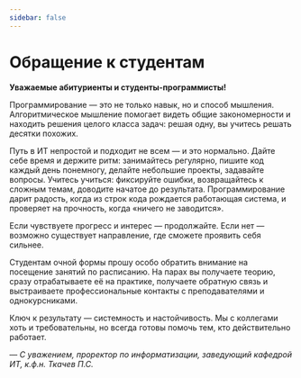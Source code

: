 ```yaml
---
sidebar: false
---
```


# Обращение к студентам

**Уважаемые абитуриенты и студенты-программисты!**

Программирование — это не только навык, но и способ мышления. Алгоритмическое мышление помогает видеть общие закономерности и находить решения целого класса задач: решая одну, вы учитесь решать десятки похожих.

Путь в ИТ непростой и подходит не всем — и это нормально. Дайте себе время и держите ритм: занимайтесь регулярно, пишите код каждый день понемногу, делайте небольшие проекты, задавайте вопросы. Учитесь учиться: фиксируйте ошибки, возвращайтесь к сложным темам, доводите начатое до результата. Программирование дарит радость, когда из строк кода рождается работающая система, и проверяет на прочность, когда «ничего не заводится».

Если чувствуете прогресс и интерес — продолжайте. Если нет — возможно существует направление, где сможете проявить себя сильнее.

Студентам очной формы прошу особо обратить внимание на посещение занятий по расписанию. На парах вы получаете теорию, сразу отрабатываете её на практике, получаете обратную связь и выстраиваете профессиональные контакты с преподавателями и однокурсниками.

Ключ к результату — системность и настойчивость. Мы с коллегами хоть и требовательны, но всегда готовы помочь тем, кто действительно работает.

— *С уважением, проректор по информатизации, заведующий кафедрой ИТ, к.ф.н. Ткачев П.С.*
